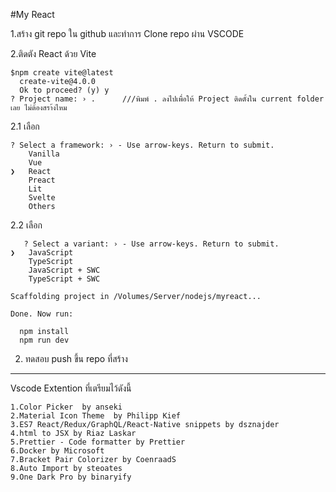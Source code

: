 #My React

1.สร้าง git repo ใน github และทำการ Clone repo ผ่าน VSCODE

2.ติดตัง React ด้วย Vite
```
$npm create vite@latest 
  create-vite@4.0.0
  Ok to proceed? (y) y
? Project name: › .      ///พิมพ์ . ลงไปเพื่อให้ Project ติดตั้งใน current folder เลย ไม่ต้องสรา้งไหม
```
2.1 เลือก
```
? Select a framework: › - Use arrow-keys. Return to submit.
    Vanilla
    Vue
❯   React
    Preact
    Lit
    Svelte
    Others
```
2.2 เลือก
```
   ? Select a variant: › - Use arrow-keys. Return to submit.
❯   JavaScript
    TypeScript
    JavaScript + SWC
    TypeScript + SWC

Scaffolding project in /Volumes/Server/nodejs/myreact...

Done. Now run:

  npm install
  npm run dev

```
2. ทดสอบ push ขึ้น repo ที่สร้าง



-----------------------------
Vscode Extention ที่เตรียมไว้ดังนี้
```
1.Color Picker  by anseki
2.Material Icon Theme  by Philipp Kief
3.ES7 React/Redux/GraphQL/React-Native snippets by dsznajder
4.html to JSX by Riaz Laskar
5.Prettier - Code formatter by Prettier
6.Docker by Microsoft
7.Bracket Pair Colorizer by CoenraadS
8.Auto Import by steoates 
9.One Dark Pro by binaryify
```
